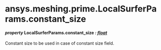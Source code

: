 # ansys.meshing.prime.LocalSurferParams.constant_size



#### *property* LocalSurferParams.constant_size *: [float](https://docs.python.org/3.11/library/functions.html#float)*

Constant size to be used in case of constant size field.

<!-- !! processed by numpydoc !! -->
